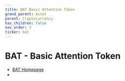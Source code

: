```yaml
---
title: BAT Basic Attention Token
grand_parent: Asset
parent: Cryptocurrency
has_children: false
nav_order: 3
ticker: bat
---
```

# BAT - Basic Attention Token

- [BAT Homepage](https://basicattentiontoken.org/)
- 

